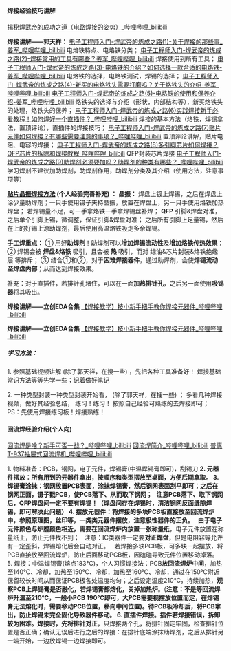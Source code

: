 #### 焊接经验技巧讲解
[揭秘焊武帝的成功之道（电路焊接的姿势）\_哔哩哔哩\_bilibili](https://www.bilibili.com/video/BV11b411H7FY/)



**焊接讲解——郭天祥：**
[电子工程师入门-焊武帝的炼成之路(1)-关于焊接的那些事\_姜军\_哔哩哔哩\_bilibili](https://www.bilibili.com/video/BV1bF411n7CZ)
电烙铁特点、电烙铁分类；
[电子工程师入门-焊武帝的炼成之路(2)-焊接常用的工具有哪些？姜军\_哔哩哔哩\_bilibili](https://www.bilibili.com/video/BV1p34y1q7QS)
焊接使用到所有工具；
[电子工程师入门-焊武帝的炼成之路(3)-电烙铁的介绍？如何选择一款合适的电烙铁-姜军\_哔哩哔哩\_bilibili](https://www.bilibili.com/video/BV1fb4y177DY)
电烙铁的选择，电烙铁测试，焊锡的选择；
[电子工程师入门-焊武帝的炼成之路(4)-新买的电烙铁头需要打磨吗？关于烙铁头的介绍-姜军\_哔哩哔哩\_bilibili](https://www.bilibili.com/video/BV1HZ4y1Z7fy)
[电子工程师入门-焊武帝的炼成之路(5)-电烙铁的使用和保养介绍-姜军\_哔哩哔哩\_bilibili](https://www.bilibili.com/video/BV1FR4y1M7qn)
烙铁头的选择与介绍（形状，内部结构等），新买烙铁头的处理，烙铁头的保养；
[电子工程师入门-焊武帝的炼成之路(6)实践焊接新手必看教程！如何焊好一个直插件？\_哔哩哔哩\_bilibili](https://www.bilibili.com/video/BV1V44y1H7no)
焊接的基本方法（烙铁，焊锡拿法，置顶评论），直插件的焊接技巧；
[电子工程师入门-焊武帝的炼成之路(7)贴片元件如何焊接？有哪些需要注意的事项？\_哔哩哔哩\_bilibili](https://www.bilibili.com/video/BV1aL4y1s7Ak)
置顶评论讲解，贴片电阻、电容的焊接；
[电子工程师入门-焊武帝的炼成之路(8)多引脚芯片如何焊接？ QFP芯片的拆除和焊接教程\_哔哩哔哩\_bilibili](https://www.bilibili.com/video/BV1Di4y1f7oW)
QFP封装芯片焊接
[电子工程师入门-焊武帝的炼成之路(9)助焊剂必须要加吗？助焊剂的种类有哪些？\_哔哩哔哩\_bilibili](https://www.bilibili.com/video/BV1V5411Z7cU)
学习焊剂不建议加助焊剂，助焊剂作用，助焊剂分类及其介绍（使用方法，注意事项等）



**[贴片晶振焊接方法](https://zhuanlan.zhihu.com/p/72296271) (个人经验完善补充) ：**
**晶振：**
		焊盘上镀上焊锡，之后在焊盘上涂少量助焊剂；一只手使用镊子夹持晶振，放置在焊盘上，另一只手使用烙铁加热焊盘；
		若焊锡量不足，可一手拿烙铁一手拿焊锡丝补焊；
**QFP**
		引脚&焊盘对准，之后单个引脚上锡，微调整，保证引脚&焊盘对准；
		之后所有引脚上足量锡，然后在上的好锡上涂助焊剂，最后使用高温烙铁吸走多余焊锡。

**手工焊重点：**
① 用好**助焊剂**！助焊剂可以**增加焊锡流动性**及**增加烙铁传热效果**；
② 焊锡会被 **焊盘&烙铁** 吸引，且会被 **热** 吸引，而对 绿油&芯片封装&烙铁绝缘层 等排斥；
③ 结合①和②，对于**困难焊接器件**，通过助焊剂，会使**焊锡流动至焊盘内部**；从而达到焊接效果。

补充：对于直插件，若排针孔堵住，可以在一面**加热排针孔**，之后另一面使用**吸锡器**将其吸出。



**焊接讲解——立创EDA合集**
[【焊接教学】技小新手把手教你焊接元器件\_哔哩哔哩\_bilibili](https://www.bilibili.com/video/BV1eJ411K7rM)

**焊接讲解——立创EDA合集**
[【焊接教学】技小新手把手教你焊接元器件\_哔哩哔哩\_bilibili](https://www.bilibili.com/video/BV1eJ411K7rM)



##### **学习方法：**
1\. 参照基础视频讲解 (除了郭天祥，在搜一些) ，先把各种工具准备好！
焊接基础常识方法等等先学一些；记着做好笔记

2\. 一种类型封装一种类型封装开始看， (除了郭天祥，在搜一些) ；
多看几种焊接视频，做好其经验总结，
练习！练习！
按照自己经验可熟练的去焊接即可；
PS：先使用焊接练习板！焊接熟练！



#### 回流焊经验介绍(个人向)

[回流焊是啥？新手可否一战？\_哔哩哔哩\_bilibili](https://www.bilibili.com/video/BV1Ff4y1C7JB)
[回流焊简介\_哔哩哔哩\_bilibili](https://www.bilibili.com/video/BV1RJ411Y7WZ)
[普惠T-937抽屉式回流焊机\_哔哩哔哩\_bilibili](https://www.bilibili.com/video/BV1nE411X7rw)

1\. 物料准备：PCB，钢网，电子元件，焊锡膏(中温焊锡膏即可)，刮锡刀
**2\. 元器件摆放：**所有用到的元器件拿出，按顺序和类型摆放至桌面，方便后期拿取。
**3\. 焊锡膏涂抹：**钢网放置PCB表面，涂抹焊锡膏，然后**钢网表面刮平**即可；之后在钢网正面，镊子戳PCB，使PCB落下、从而取下钢网；
&nbsp;   **注意PCB落下、取下钢网后，QFP焊盘间一定不要有焊锡！**（焊盘间存在焊锡时，**清洁钢网反面缝隙焊锡**，即可解决此问题）
4\. 摆放元器件：**将焊接的多块PCB板直接放至回流焊炉中**，参照原理图，丝印等，**一类类元器件摆放**，注意极性器件的正负。
&nbsp;   由于电子元件颜色与炉膛颜色相近，需要在回流焊炉内放置一张**称量纸**，电子元件放置在称量纸上，防止元件找不到；
&nbsp;   注意：IC类器件一定要**对正焊盘**，但是电阻容等允许有一定歪斜，焊锡熔化后会自动对正。
&nbsp;   若焊接多块PCB板，可多块一起摆放，将PCB直接放至回流焊炉，防止后面移动PCB板，因磕碰导致元件位置移动掉落。
5\. 焊接：中温焊锡膏(熔点183℃)，个人习惯焊接法：PCB**放回流焊炉中间**，加热至140℃、冷却，加热至150℃、冷却，加热至160℃、冷却，通过在150℃附近保留较长时间从而保证PCB板各处温度均匀；之后设定温度210℃，持续加热，**观察PCB上焊锡膏是否融化，若焊锡膏都熔化，关掉加热炉**。(**注意：**不是等回流焊炉升温至210℃，一般小PCB 190℃即可，大PCB需要视摆放位置而定，在焊锡膏无法熔化时，需要移动PCB位置，移向中间位置)。待PCB板冷却后，将PCB拿出，防止焊锡未完全固化导致器件移动。
6\. 直插件焊接。插件若焊接错误，拆卸较为困难。焊接时，先将排针**对正**，只焊接两个孔，将排针固定牢固，检查排针位置是否正确；确认无误后进行之后的焊接：在排针底端涂抹助焊剂，之后从排针另一端开始，一边放焊锡一边焊接即可。



